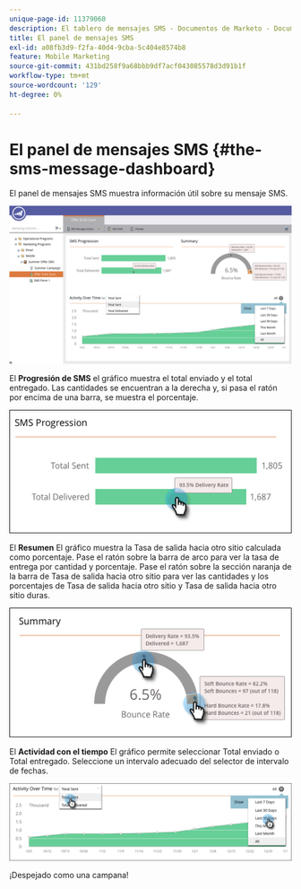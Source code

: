 ```yaml
---
unique-page-id: 11379060
description: El tablero de mensajes SMS - Documentos de Marketo - Documentación del producto
title: El panel de mensajes SMS
exl-id: a08fb3d9-f2fa-40d4-9cba-5c404e8574b8
feature: Mobile Marketing
source-git-commit: 431bd258f9a68bbb9df7acf043085578d3d91b1f
workflow-type: tm+mt
source-wordcount: '129'
ht-degree: 0%

---
```


# El panel de mensajes SMS {#the-sms-message-dashboard}

El panel de mensajes SMS muestra información útil sobre su mensaje SMS.

![](assets/converted-dashboard-image.png)

El **Progresión de SMS** el gráfico muestra el total enviado y el total entregado. Las cantidades se encuentran a la derecha y, si pasa el ratón por encima de una barra, se muestra el porcentaje.

![](assets/sms-progression-hand-border.png)

El **Resumen** El gráfico muestra la Tasa de salida hacia otro sitio calculada como porcentaje. Pase el ratón sobre la barra de arco para ver la tasa de entrega por cantidad y porcentaje. Pase el ratón sobre la sección naranja de la barra de Tasa de salida hacia otro sitio para ver las cantidades y los porcentajes de Tasa de salida hacia otro sitio y Tasa de salida hacia otro sitio duras.

![](assets/hover-over-summary-hands-thin-border.png)

El **Actividad con el tiempo** El gráfico permite seleccionar Total enviado o Total entregado. Seleccione un intervalo adecuado del selector de intervalo de fechas.

![](assets/activity-over-time-hands.png)

¡Despejado como una campana!
